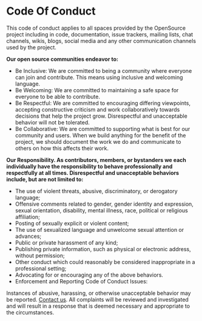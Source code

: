 # Code Of Conduct

This code of conduct applies to all spaces provided by the OpenSource project
including in code, documentation, issue trackers, mailing lists, chat channels,
wikis, blogs, social media and any other communication channels used by the
project.

**Our open source communities endeavor to:**

- Be Inclusive: We are committed to being a community where everyone can join
  and contribute. This means using inclusive and welcoming language.
- Be Welcoming: We are committed to maintaining a safe space for everyone to
  be able to contribute.
- Be Respectful: We are committed to encouraging differing viewpoints, accepting
  constructive criticism and work collaboratively towards decisions that help the
  project grow. Disrespectful and unacceptable behavior will not be tolerated.
- Be Collaborative: We are committed to supporting what is best for our community
  and users. When we build anything for the benefit of the project, we should
  document the work we do and communicate to others on how this affects their work.

**Our Responsibility. As contributors, members, or bystanders we each individually
have the responsibility to behave professionally and respectfully at all times.
Disrespectful and unacceptable behaviors include, but are not limited to:**

- The use of violent threats, abusive, discriminatory, or derogatory language;
- Offensive comments related to gender, gender identity and expression, sexual
  orientation, disability, mental illness, race, political or religious
  affiliation;
- Posting of sexually explicit or violent content;
- The use of sexualized language and unwelcome sexual attention or advances;
- Public or private harassment of any kind;
- Publishing private information, such as physical or electronic address,
  without permission;
- Other conduct which could reasonably be considered inappropriate in a
  professional setting;
- Advocating for or encouraging any of the above behaviors.
- Enforcement and Reporting Code of Conduct Issues:

Instances of abusive, harassing, or otherwise unacceptable behavior may be
reported. [Contact us](mailto:opensource-codeofconduct@amazon.com). All
complaints will be reviewed and investigated and will result in a response
that is deemed necessary and appropriate to the circumstances.
